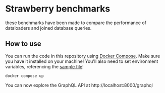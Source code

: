 # Strawberry benchmarks

these benchmarks have been made to compare the performance of dataloaders and joined database queries.

## How to use

You can run the code in this repository using [Docker Compose](https://github.com/docker/compose). Make sure you
have it installed on your machine! You'll also need to set environment variables, referencing the [sample file](.env.example)!

```text
docker compose up
```

You can now explore the GraphQL API at http://localhost:8000/graphql
